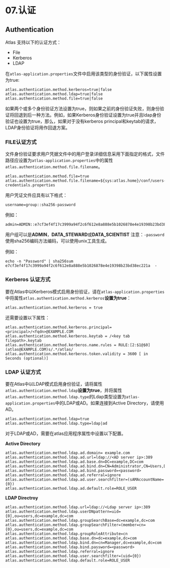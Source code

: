 # 07.认证
## Authentication
Atlas 支持以下的认证方式：
- File
- Kerberos
- LDAP

在`atlas-application.properties`文件中启用该类型的身份验证，以下属性设置为true:
```
atlas.authentication.method.kerberos=true|false
atlas.authentication.method.ldap=true|false
atlas.authentication.method.file=true|false
```

如果两个或多个身份验证方法设置为true，则如果之前的身份验证失败，则身份验证将回退到后一种方法。例如，如果Kerberos身份验证设置为true并且ldap身份验证也设置为true，那么，如果对于没有kerberos principal和keytab的请求，LDAP身份验证将用作回退方案。

### FILE认证方式
文件身份验证要求用户凭据文件中的用户登录详细信息采用下面指定的格式，文件路径应设置为`atlas-application.properties`中的属性`atlas.authentication.method.file.filename`。

```
atlas.authentication.method.file=true
atlas.authentication.method.file.filename=${sys:atlas.home}/conf/users-credentials.properties
```
用户凭证文件应具有以下格式：

```
username=group::sha256-password
```
例如：
```
admin=ADMIN::e7cf3ef4f17c3999a94f2c6f612e8a888e5b1026878e4e19398b23bd38ec221a
```

用户组可以是**ADMIN**，**DATA_STEWARD**或**DATA_SCIENTIST**
注意：`-password` 使用sha256编码方法编码，可以使用unix工具生成。

例如：
```
echo -n "Password" | sha256sum
e7cf3ef4f17c3999a94f2c6f612e8a888e5b1026878e4e19398b23bd38ec221a  -
```

### Kerberos 认证方式
要在Atlas中以Kerberos模式启用身份验证，请在`atlas-application.properties`中将属性`atlas.authentication.method.kerberos`**设置为true**：

```
atlas.authentication.method.kerberos = true
```

还需要设置以下属性：
```
atlas.authentication.method.kerberos.principal=<principal>/<fqdn>@EXAMPLE.COM
atlas.authentication.method.kerberos.keytab = /<key tab filepath>.keytab
atlas.authentication.method.kerberos.name.rules = RULE:[2:$1@$0](atlas@EXAMPLE.COM)s/.*/atlas/
atlas.authentication.method.kerberos.token.validity = 3600 [ in Seconds (optional)]
```

### LDAP 认证方式
要在Atlas中以LDAP模式启用身份验证，请将属性`atlas.authentication.method.ldap`**设置为true**，并将属性`atlas.authentication.method.ldap.type`的Ldap类型设置为`atlas-application.properties`中的LDAP或AD。如果连接到Active Directory，请使用AD。

```
atlas.authentication.method.ldap=true
atlas.authentication.method.ldap.type=ldap|ad
```

对于LDAP或AD，需要在atlas应用程序属性中设置以下配置。

**Active Directory**
```
atlas.authentication.method.ldap.ad.domain= example.com
atlas.authentication.method.ldap.ad.url=ldap://<AD server ip>:389
atlas.authentication.method.ldap.ad.base.dn=DC=example,DC=com
atlas.authentication.method.ldap.ad.bind.dn=CN=Administrator,CN=Users,DC=example,DC=com
atlas.authentication.method.ldap.ad.bind.password=<password>
atlas.authentication.method.ldap.ad.referral=ignore
atlas.authentication.method.ldap.ad.user.searchfilter=(sAMAccountName={0})
atlas.authentication.method.ldap.ad.default.role=ROLE_USER

```

**LDAP Directroy**
```
atlas.authentication.method.ldap.url=ldap://<Ldap server ip>:389
atlas.authentication.method.ldap.userDNpattern=uid={0],ou=users,dc=example,dc=com
atlas.authentication.method.ldap.groupSearchBase=dc=example,dc=com
atlas.authentication.method.ldap.groupSearchFilter=(member=cn={0},ou=users,dc=example,dc=com
atlas.authentication.method.ldap.groupRoleAttribute=cn
atlas.authentication.method.ldap.base.dn=dc=example,dc=com
atlas.authentication.method.ldap.bind.dn=cn=Manager,dc=example,dc=com
atlas.authentication.method.ldap.bind.password=<password>
atlas.authentication.method.ldap.referral=ignore
atlas.authentication.method.ldap.user.searchfilter=(uid={0})
atlas.authentication.method.ldap.default.role=ROLE_USER
```
